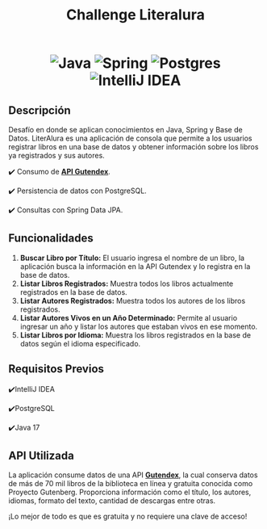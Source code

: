 
<div align="center">
  <h1 align="center">
    Challenge Literalura
    <br />
    <br />

![Java](https://img.shields.io/badge/java-%23ED8B00.svg?style=for-the-badge&logo=java&logoColor=white) ![Spring](https://img.shields.io/badge/spring-%236DB33F.svg?style=for-the-badge&logo=spring&logoColor=white) ![Postgres](https://img.shields.io/badge/postgres-%23316192.svg?style=for-the-badge&logo=postgresql&logoColor=white) ![IntelliJ IDEA](https://img.shields.io/badge/IntelliJIDEA-000000.svg?style=for-the-badge&logo=intellij-idea&logoColor=white)

  </h1>
</div>

## Descripción
Desafío en donde se aplican conocimientos en Java, Spring y Base de Datos. LiterAlura es una aplicación de consola que permite a los usuarios registrar libros en una base de datos y obtener información sobre los libros ya registrados y sus autores. 

✔️ Consumo de [**API Gutendex**](https://gutendex.com/).

✔️ Persistencia de datos con PostgreSQL.

✔️ Consultas con Spring Data JPA.

## Funcionalidades

1. **Buscar Libro por Título:** El usuario ingresa el nombre de un libro, la aplicación busca la información en la API Gutendex y lo registra en la base de datos.
2. **Listar Libros Registrados:** Muestra todos los libros actualmente registrados en la base de datos.
3. **Listar Autores Registrados:** Muestra todos los autores de los libros registrados.
4. **Listar Autores Vivos en un Año Determinado:** Permite al usuario ingresar un año y listar los autores que estaban vivos en ese momento.
5. **Listar Libros por Idioma:** Muestra los libros registrados en la base de datos según el idioma especificado.

## Requisitos Previos

✔️IntelliJ IDEA

✔️PostgreSQL

✔️Java 17

## API Utilizada
La aplicación consume datos de una API [**Gutendex**](https://gutendex.com/), la cual conserva datos de más de 70 mil libros de la biblioteca en línea y gratuita conocida como Proyecto Gutenberg. Proporciona información como el título, los autores, idiomas, formato del texto, cantidad de descargas entre otras.

¡Lo mejor de todo es que es gratuita y no requiere una clave de acceso!



